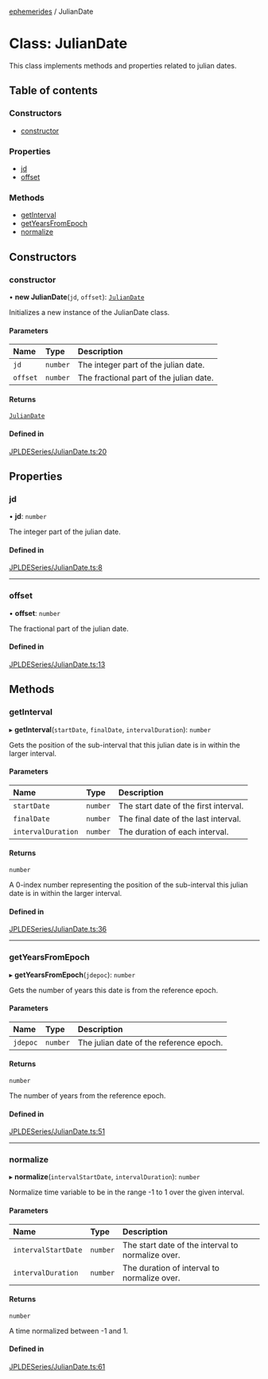 [ephemerides](../README.md) / JulianDate

# Class: JulianDate

This class implements methods and properties related to julian dates.

## Table of contents

### Constructors

- [constructor](JulianDate.md#constructor)

### Properties

- [jd](JulianDate.md#jd)
- [offset](JulianDate.md#offset)

### Methods

- [getInterval](JulianDate.md#getinterval)
- [getYearsFromEpoch](JulianDate.md#getyearsfromepoch)
- [normalize](JulianDate.md#normalize)

## Constructors

### constructor

• **new JulianDate**(`jd`, `offset`): [`JulianDate`](JulianDate.md)

Initializes a new instance of the JulianDate class.

#### Parameters

| Name     | Type     | Description                             |
| :------- | :------- | :-------------------------------------- |
| `jd`     | `number` | The integer part of the julian date.    |
| `offset` | `number` | The fractional part of the julian date. |

#### Returns

[`JulianDate`](JulianDate.md)

#### Defined in

[JPLDESeries/JulianDate.ts:20](https://github.com/mshogren/astronomy/blob/59a8d01/js/ephemerides/src/JPLDESeries/JulianDate.ts#L20)

## Properties

### jd

• **jd**: `number`

The integer part of the julian date.

#### Defined in

[JPLDESeries/JulianDate.ts:8](https://github.com/mshogren/astronomy/blob/59a8d01/js/ephemerides/src/JPLDESeries/JulianDate.ts#L8)

---

### offset

• **offset**: `number`

The fractional part of the julian date.

#### Defined in

[JPLDESeries/JulianDate.ts:13](https://github.com/mshogren/astronomy/blob/59a8d01/js/ephemerides/src/JPLDESeries/JulianDate.ts#L13)

## Methods

### getInterval

▸ **getInterval**(`startDate`, `finalDate`, `intervalDuration`): `number`

Gets the position of the sub-interval that this julian date is in within
the larger interval.

#### Parameters

| Name               | Type     | Description                           |
| :----------------- | :------- | :------------------------------------ |
| `startDate`        | `number` | The start date of the first interval. |
| `finalDate`        | `number` | The final date of the last interval.  |
| `intervalDuration` | `number` | The duration of each interval.        |

#### Returns

`number`

A 0-index number representing the position of the sub-interval
this julian date is in within the larger interval.

#### Defined in

[JPLDESeries/JulianDate.ts:36](https://github.com/mshogren/astronomy/blob/59a8d01/js/ephemerides/src/JPLDESeries/JulianDate.ts#L36)

---

### getYearsFromEpoch

▸ **getYearsFromEpoch**(`jdepoc`): `number`

Gets the number of years this date is from the reference epoch.

#### Parameters

| Name     | Type     | Description                             |
| :------- | :------- | :-------------------------------------- |
| `jdepoc` | `number` | The julian date of the reference epoch. |

#### Returns

`number`

The number of years from the reference epoch.

#### Defined in

[JPLDESeries/JulianDate.ts:51](https://github.com/mshogren/astronomy/blob/59a8d01/js/ephemerides/src/JPLDESeries/JulianDate.ts#L51)

---

### normalize

▸ **normalize**(`intervalStartDate`, `intervalDuration`): `number`

Normalize time variable to be in the range -1 to 1 over the given interval.

#### Parameters

| Name                | Type     | Description                                       |
| :------------------ | :------- | :------------------------------------------------ |
| `intervalStartDate` | `number` | The start date of the interval to normalize over. |
| `intervalDuration`  | `number` | The duration of interval to normalize over.       |

#### Returns

`number`

A time normalized between -1 and 1.

#### Defined in

[JPLDESeries/JulianDate.ts:61](https://github.com/mshogren/astronomy/blob/59a8d01/js/ephemerides/src/JPLDESeries/JulianDate.ts#L61)
